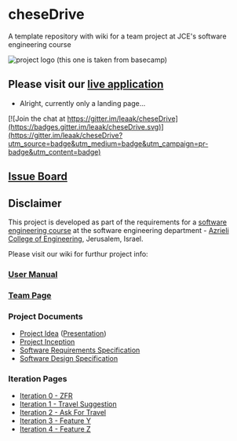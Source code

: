 # cheseDrive


A template repository with wiki for a team project at JCE's software engineering course

![project logo (this one is taken from basecamp)](http://klipfolio.com/sites/default/files/integrations/basecamp.png)

## Please visit our [live application](https://demo.reactstarterkit.com/)
- Alright, currently only a landing page...

[![Join the chat at https://gitter.im/leaak/cheseDrive](https://badges.gitter.im/leaak/cheseDrive.svg)](https://gitter.im/leaak/cheseDrive?utm_source=badge&utm_medium=badge&utm_campaign=pr-badge&utm_content=badge)

## [Issue Board](https://huboard.com/leaak/cheseDrive#)

## Disclaimer
This project is developed as part of the requirements for a [software engineering course](https://github.com/jce-il/se-class/wiki) at the software engineering department - [Azrieli College of Engineering](http://www.jce.ac.il/), Jerusalem, Israel.

Please visit our wiki for furthur project info: 

### [User Manual](../../wiki/User-Manual)

### [Team Page](../../wiki/team)

### Project Documents
- [Project Idea](docs/idea.pdf) ([Presentation](docs/idea-slides.pdf))
- [Project Inception](../../wiki/inception)
- [Software Requirements Specification](https://www.dropbox.com/home?d=1&preview=%D7%9E%D7%A1%D7%9E%D7%9A+%D7%93%D7%A8%D7%99%D7%A9%D7%95%D7%AA+(1).docx)
- [Software Design Specification](../../wiki/SDS---Software-Design-Specification)

### Iteration Pages
- [Iteration 0 - ZFR](../../wiki/Iteration_0-–ZFR)
- [Iteration 1 - Travel Suggestion](../../wiki/Iteration_1-travelSuggestion)
- [Iteration 2 - Ask For Travel](../../wiki/Iteration_2-AskForTravel)
- [Iteration 3 - Feature Y]()
- [Iteration 4 - Feature Z]()



